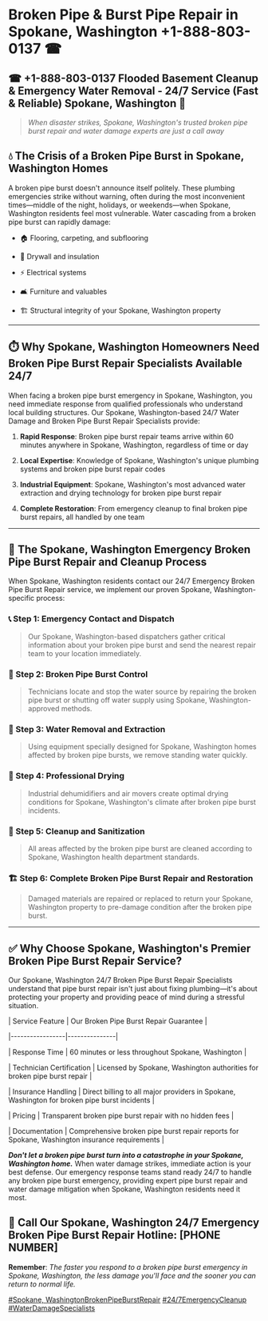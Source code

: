 # Broken Pipe & Burst Pipe Repair in Spokane, Washington +1-888-803-0137 ☎
## ☎ +1-888-803-0137  Flooded Basement Cleanup & Emergency Water Removal - 24/7 Service (Fast & Reliable) Spokane, Washington 🚨

> *When disaster strikes, Spokane, Washington's trusted broken pipe burst repair and water damage experts are just a call away*

## 💧 The Crisis of a Broken Pipe Burst in Spokane, Washington Homes

A broken pipe burst doesn't announce itself politely. These plumbing emergencies strike without warning, often during the most inconvenient times—middle of the night, holidays, or weekends—when Spokane, Washington residents feel most vulnerable. Water cascading from a broken pipe burst can rapidly damage:

* 🏠 Flooring, carpeting, and subflooring
* 🧱 Drywall and insulation
* ⚡ Electrical systems
* 🛋️ Furniture and valuables
* 🏗️ Structural integrity of your Spokane, Washington property

---

## ⏱️ Why Spokane, Washington Homeowners Need Broken Pipe Burst Repair Specialists Available 24/7

When facing a broken pipe burst emergency in Spokane, Washington, you need immediate response from qualified professionals who understand local building structures. Our Spokane, Washington-based 24/7 Water Damage and Broken Pipe Burst Repair Specialists provide:

1. **Rapid Response**: Broken pipe burst repair teams arrive within 60 minutes anywhere in Spokane, Washington, regardless of time or day
2. **Local Expertise**: Knowledge of Spokane, Washington's unique plumbing systems and broken pipe burst repair codes
3. **Industrial Equipment**: Spokane, Washington's most advanced water extraction and drying technology for broken pipe burst repair
4. **Complete Restoration**: From emergency cleanup to final broken pipe burst repairs, all handled by one team

---

## 🔧 The Spokane, Washington Emergency Broken Pipe Burst Repair and Cleanup Process

When Spokane, Washington residents contact our 24/7 Emergency Broken Pipe Burst Repair service, we implement our proven Spokane, Washington-specific process:

### 📞 Step 1: Emergency Contact and Dispatch
> Our Spokane, Washington-based dispatchers gather critical information about your broken pipe burst and send the nearest repair team to your location immediately.

### 🚿 Step 2: Broken Pipe Burst Control
> Technicians locate and stop the water source by repairing the broken pipe burst or shutting off water supply using Spokane, Washington-approved methods.

### 🌊 Step 3: Water Removal and Extraction
> Using equipment specially designed for Spokane, Washington homes affected by broken pipe bursts, we remove standing water quickly.

### 💨 Step 4: Professional Drying
> Industrial dehumidifiers and air movers create optimal drying conditions for Spokane, Washington's climate after broken pipe burst incidents.

### 🧼 Step 5: Cleanup and Sanitization
> All areas affected by the broken pipe burst are cleaned according to Spokane, Washington health department standards.

### 🏗️ Step 6: Complete Broken Pipe Burst Repair and Restoration
> Damaged materials are repaired or replaced to return your Spokane, Washington property to pre-damage condition after the broken pipe burst.

---

## ✅ Why Choose Spokane, Washington's Premier Broken Pipe Burst Repair Service?

Our Spokane, Washington 24/7 Broken Pipe Burst Repair Specialists understand that pipe burst repair isn't just about fixing plumbing—it's about protecting your property and providing peace of mind during a stressful situation.

| Service Feature | Our Broken Pipe Burst Repair Guarantee |
|-----------------|---------------|
| Response Time | 60 minutes or less throughout Spokane, Washington |
| Technician Certification | Licensed by Spokane, Washington authorities for broken pipe burst repair |
| Insurance Handling | Direct billing to all major providers in Spokane, Washington for broken pipe burst incidents |
| Pricing | Transparent broken pipe burst repair with no hidden fees |
| Documentation | Comprehensive broken pipe burst repair reports for Spokane, Washington insurance requirements |

***Don't let a broken pipe burst turn into a catastrophe in your Spokane, Washington home.*** When water damage strikes, immediate action is your best defense. Our emergency response teams stand ready 24/7 to handle any broken pipe burst emergency, providing expert pipe burst repair and water damage mitigation when Spokane, Washington residents need it most.

## 📱 Call Our Spokane, Washington 24/7 Emergency Broken Pipe Burst Repair Hotline: [PHONE NUMBER]

**Remember**: *The faster you respond to a broken pipe burst emergency in Spokane, Washington, the less damage you'll face and the sooner you can return to normal life.*

[#Spokane, WashingtonBrokenPipeBurstRepair](#) [#24/7EmergencyCleanup](#) [#WaterDamageSpecialists](#)